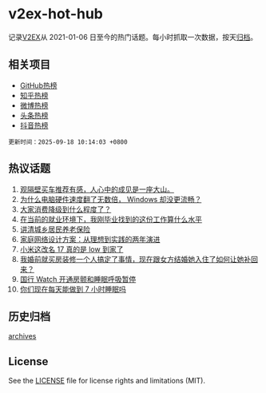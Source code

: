# v2ex-hot-hub

 记录[V2EX](https://www.v2ex.com/)从 2021-01-06 日至今的热门话题。每小时抓取一次数据，按天[归档](archives)。
 
 ## 相关项目

- [GitHub热榜](https://github.com/snaildev/github-hot-hub)
- [知乎热榜](https://github.com/snaildev/zhihu-hot-hub)
- [微博热榜](https://github.com/snaildev/weibo-hot-hub)
- [头条热榜](https://github.com/snaildev/toutiao-hot-hub)
- [抖音热榜](https://github.com/snaildev/douyin-hot-hub)


 `更新时间：2025-09-18 10:14:03 +0800`

## 热议话题

1. [观隔壁买车推荐有感，人心中的成见是一座大山。](https://www.v2ex.com/t/1159866)
1. [为什么电脑硬件速度翻了无数倍， Windows 却没更流畅？](https://www.v2ex.com/t/1159930)
1. [大家消费降级到什么程度了？](https://www.v2ex.com/t/1160070)
1. [在当前的就业环境下，我刚毕业找到的这份工作算什么水平](https://www.v2ex.com/t/1160001)
1. [讲清城乡居民养老保险](https://www.v2ex.com/t/1159863)
1. [家庭网络设计方案：从理想到实践的两年演进](https://www.v2ex.com/t/1159920)
1. [小米这改名 17 真的是 low 到家了](https://www.v2ex.com/t/1159975)
1. [我婚前就买房装修一个人搞定了事情，现在跟女方结婚她入住了如何让她补回来？](https://www.v2ex.com/t/1159859)
1. [国行 Watch 开通房颤和睡眠呼吸暂停](https://www.v2ex.com/t/1159981)
1. [你们现在每天能做到 7 小时睡眠吗](https://www.v2ex.com/t/1159851)

## 历史归档

[archives](archives)

## License

See the [LICENSE](LICENSE) file for license rights and limitations (MIT).
